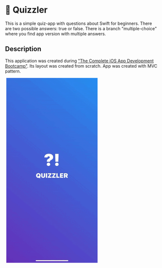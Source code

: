 # 🧩 Quizzler
This is a simple quiz-app with questions about Swift for beginners. There are two possible answers: true or false.
There is a branch "multiple-choice" where you find app version with multiple answers.


## Description
This application was created during ["The Complete iOS App Development Bootcamp"](https://www.udemy.com/course/ios-13-app-development-bootcamp/). Its layout was created from scratch.
App was created with MVC pattern.

 <img src ="Documentation/app_screen.gif" width="300">
